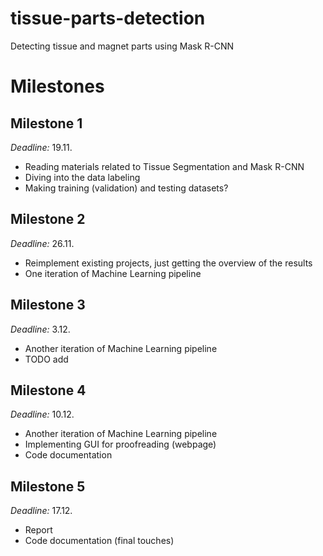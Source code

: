 # tissue-parts-detection
Detecting tissue and magnet parts using Mask R-CNN 

# Milestones

## Milestone 1  
_Deadline:_ 19.11.
- Reading materials related to Tissue Segmentation and Mask R-CNN 
- Diving into the data labeling
- Making training (validation) and testing datasets?

## Milestone 2
_Deadline:_ 26.11. 
- Reimplement existing projects, just getting the overview of the results
- One iteration of Machine Learning pipeline

## Milestone 3
_Deadline:_ 3.12. 
- Another iteration of Machine Learning pipeline
- TODO add 

## Milestone 4
_Deadline:_ 10.12.
- Another iteration of Machine Learning pipeline
- Implementing GUI for proofreading (webpage)
- Code documentation

## Milestone 5
_Deadline:_ 17.12.
- Report 
- Code documentation (final touches)
